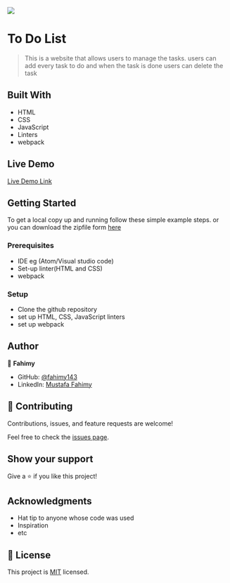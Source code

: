 ![](https://img.shields.io/badge/Microverse-blueviolet)

# To Do List
>This is a website that allows users to manage the tasks. users can add every task to do and when the task is done users can delete the task

## Built With
- HTML
- CSS
- JavaScript
- Linters
- webpack
  
## Live Demo
[Live Demo Link](https://fahimy143.github.io/To-Do-List/)

## Getting Started
To get a local copy up and running follow these simple example steps.
or you can download the zipfile form [here](https://github.com/fahimy143/To-Do-List/archive/refs/heads/main.zip)

### Prerequisites
  - IDE eg (Atom/Visual studio code)
  - Set-up linter(HTML and CSS)
  - webpack

### Setup
  - Clone the github repository 
  - set up HTML, CSS, JavaScript linters 
  - set up webpack

## Author
👤 **Fahimy**
- GitHub: [@fahimy143](https://github.com/fahimy143)
- LinkedIn: [Mustafa Fahimy](https://www.linkedin.com/in/mustafa-fahimy-307566236/)

## 🤝 Contributing
Contributions, issues, and feature requests are welcome!

Feel free to check the [issues page](https://github.com/fahimy143/To-Do-List/issues).

## Show your support
Give a ⭐️ if you like this project!

## Acknowledgments
- Hat tip to anyone whose code was used
- Inspiration
- etc

## 📝 License
This project is [MIT](./MIT.md) licensed.
